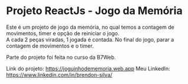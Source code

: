 # Projeto ReactJs - Jogo da Memória

Este é um projeto de jogo da memória, no qual temos a contagem de movimentos, timer e opção de reiniciar o jogo.<br/>
A cada 2 peças viradas, 1 jogada é contada.
No final do jogo, parar a contagem de movimentos e o timer.

Parte do projeto foi feita no curso da B7Web.

Link do projeto: https://joguinhodememoria.web.app
Meu LinkedIn: https://www.linkedin.com/in/brendon-silva/